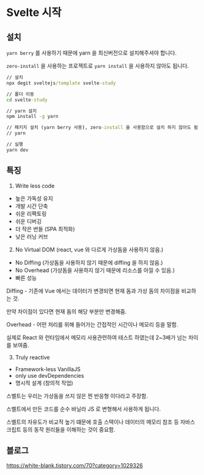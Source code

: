 # Svelte 시작

## 설치

`yarn berry` 를 사용하기 때문에 yarn 을 최신버전으로 설치해주셔야 합니다.

`zero-install` 을 사용하는 프로젝트로 `yarn install` 을 사용하지 않아도 됩니다.

```cmd
// 설치
npx degit sveltejs/template svelte-study

// 폴더 이동
cd svelte-study

// yarn 설치
npm install -g yarn

// 패키지 설치 (yarn berry 사용), zero-install 을 사용함으로 설치 하지 않아도 됨.
// yarn

// 실행
yarn dev
```

## 특징

1. Write less code
- 높은 가독성 유지
- 개발 시간 단축
- 쉬운 리팩토링
- 쉬운 디버깅
- 더 작은 번들 (SPA 최적화)
- 낮은 러닝 커브

2. No Virtual DOM (react, vue 와 다르게 가상돔을 사용하지 않음.)
- No Diffing (가상돔을 사용하지 않기 때문에 diffing 을 하지 않음.)
- No Overhead (가상돔을 사용하지 않기 때문에 리소스를 아낄 수 있음.)
- 빠른 성능

Diffing - 기존에 Vue 에서는 데이터가 변경되면 현재 돔과 가상 돔의 차이점을 비교하는 것.

만약 차이점이 있다면 현재 돔의 해당 부분만 변경해줌.

Overhead - 어떤 처리를 위해 들어가는 간접적인 시간이나 메모리 등을 말함.

실제로 React 와 런타임에서 메모리 사용관련하여 테스트 하였는데 2~3배가 넘는 차이를 보여줌.

3. Truly reactive
- Framework-less VanillaJS
- only use devDependencies
- 명시적 설계 (창의적 작업)

스벨트는 우리는 가상돔을 쓰지 않은 찐 반응형 이다라고 주장함.

스벨트에서 만든 코드를 순수 바닐라 JS 로 변형해서 사용하게 됩니다.

스벨트의 자유도가 비교적 높기 떄문에 호출 스택이나 데이터의 메모리 참조 등 자바스크립트 등의 동작 원리들을 이해하는 것이 중요함.

## 블로그

<https://white-blank.tistory.com/70?category=1029326>
